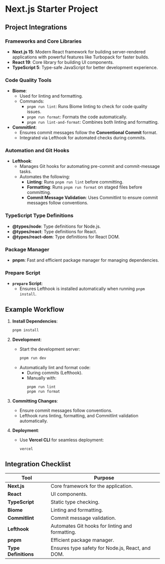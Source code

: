 
# Next.js Starter Project

## Project Integrations

### Frameworks and Core Libraries
- **Next.js 15**: Modern React framework for building server-rendered applications with powerful features like Turbopack for faster builds.
- **React 19**: Core library for building UI components.
- **TypeScript 5**: Type-safe JavaScript for better development experience.

### Code Quality Tools
- **Biome**:
  - Used for linting and formatting.
  - Commands:
    - `pnpm run lint`: Runs Biome linting to check for code quality issues.
    - `pnpm run format`: Formats the code automatically.
    - `pnpm run lint-and-format`: Combines both linting and formatting.
- **Commitlint**:
  - Ensures commit messages follow the **Conventional Commit** format.
  - Integrated via Lefthook for automated checks during commits.

### Automation and Git Hooks
- **Lefthook**:
  - Manages Git hooks for automating pre-commit and commit-message tasks.
  - Automates the following:
    - **Linting**: Runs `pnpm run lint` before committing.
    - **Formatting**: Runs `pnpm run format` on staged files before committing.
    - **Commit Message Validation**: Uses Commitlint to ensure commit messages follow conventions.

### TypeScript Type Definitions
- **@types/node**: Type definitions for Node.js.
- **@types/react**: Type definitions for React.
- **@types/react-dom**: Type definitions for React DOM.

### Package Manager
- **pnpm**: Fast and efficient package manager for managing dependencies.

### Prepare Script
- **`prepare` Script**:
  - Ensures Lefthook is installed automatically when running `pnpm install`.

## Example Workflow

1. **Install Dependencies**:
   ```bash
   pnpm install
   ```

2. **Development**:
   - Start the development server:
     ```bash
     pnpm run dev
     ```
   - Automatically lint and format code:
     - During commits (Lefthook).
     - Manually with:
       ```bash
       pnpm run lint
       pnpm run format
       ```

3. **Committing Changes**:
   - Ensure commit messages follow conventions.
   - Lefthook runs linting, formatting, and Commitlint validation automatically.

4. **Deployment**:
   - Use **Vercel CLI** for seamless deployment:
     ```bash
     vercel
     ```

## Integration Checklist

| **Tool**                | **Purpose**                                       |
|-------------------------|---------------------------------------------------|
| **Next.js**             | Core framework for the application.               |
| **React**               | UI components.                                    |
| **TypeScript**          | Static type checking.                             |
| **Biome**               | Linting and formatting.                           |
| **Commitlint**          | Commit message validation.                        |
| **Lefthook**            | Automates Git hooks for linting and formatting.   |
| **pnpm**                | Efficient package manager.                        |
| **Type Definitions**    | Ensures type safety for Node.js, React, and DOM.  |
